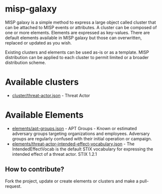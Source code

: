 # misp-galaxy

MISP galaxy is a simple method to express a large object called cluster that can be attached to MISP events or
attributes. A cluster can be composed of one or more elements. Elements are expressed as key-values. There
are default elements available in MISP galaxy but those can overwritten, replaced or updated as you wish.

Existing clusters and elements can be used as-is or as a template. MISP distribution can be applied
to each cluster to permit limited or a broader distribution scheme.

# Available clusters

- [cluster/threat-actor.json](cluster/threat-actor.json) - Threat Actor

# Available Elements

- [elements/apt-groups.json](elements/apt-groups.json) - APT Groups - Known or estimated adversary groups targeting organizations and employees. Adversary groups are regularly confused with their initial operation or campaign.
- [elements/threat-actor-intended-effect-vocabulary.json](elements/threat-actor-intended-effect-vocabulary.json) - The IntendedEffectVocab is the default STIX vocabulary for expressing the intended effect of a threat actor. STIX 1.2.1

## How to contribute?

Fork the project, update or create elements or clusters and make a pull-request.

